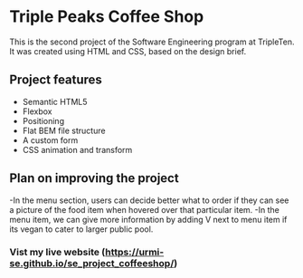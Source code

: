 # Triple Peaks Coffee Shop

This is the second project of the Software Engineering program at TripleTen. It was created using HTML and CSS, based on the design brief.

## Project features

- Semantic HTML5
- Flexbox
- Positioning
- Flat BEM file structure
- A custom form
- CSS animation and transform

## Plan on improving the project

-In the menu section, users can decide better what to order if they can see a picture of the food item when hovered over that particular item.
-In the menu item, we can give more information by adding V next to menu item if its vegan to cater to larger public pool.

### Vist my live website (https://urmi-se.github.io/se_project_coffeeshop/)
